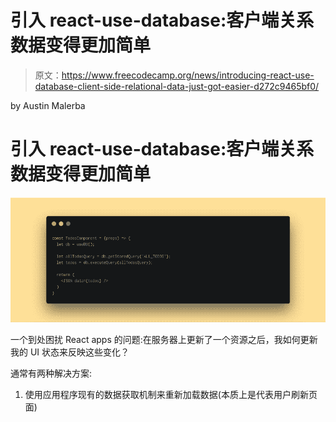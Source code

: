 # 引入 react-use-database:客户端关系数据变得更加简单

> 原文：<https://www.freecodecamp.org/news/introducing-react-use-database-client-side-relational-data-just-got-easier-d272c9465bf0/>

by Austin Malerba

# 引入 react-use-database:客户端关系数据变得更加简单

![z18C-hM9JKRAPgjCsyaQlME4P63Z18vmtf5H](img/41dc8736f8d434ffe56d21e890ffd9fc.png)

一个到处困扰 React apps 的问题:在服务器上更新了一个资源之后，我如何更新我的 UI 状态来反映这些变化？

通常有两种解决方案:

1.  使用应用程序现有的数据获取机制来重新加载数据(本质上是代表用户刷新页面)